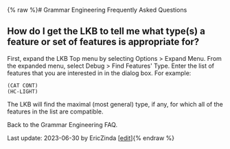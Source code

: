 {% raw %}# Grammar Engineering Frequently Asked Questions

## How do I get the LKB to tell me what type(s) a feature or set of features is appropriate for?

First, expand the LKB Top menu by selecting Options &gt; Expand Menu.
From the expanded menu, select Debug &gt; Find Features' Type. Enter the
list of features that you are interested in in the dialog box. For
example:

    (CAT CONT)
    (HC-LIGHT)

The LKB will find the maximal (most general) type, if any, for which all
of the features in the list are compatible.

Back to the Grammar Engineering FAQ.

Last update: 2023-06-30 by EricZinda [[edit](https://github.com/delph-in/docs/wiki/GeFaqFindTypeForFeatures/_edit)]{% endraw %}